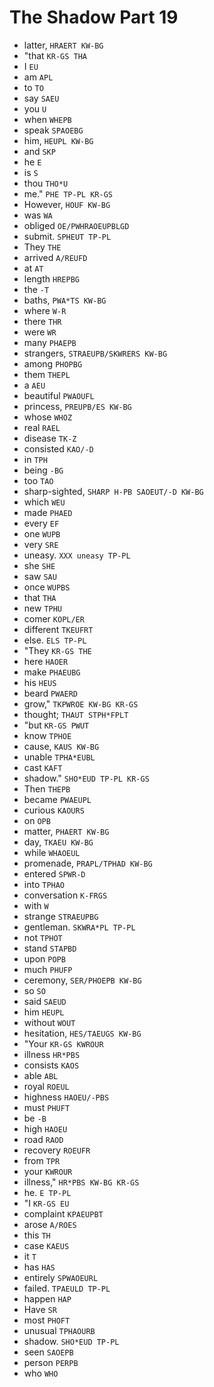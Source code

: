 # The Shadow Part 19

* latter, `HRAERT KW-BG`
* "that `KR-GS THA`
* I `EU`
* am `APL`
* to `TO`
* say `SAEU`
* you `U`
* when `WHEPB`
* speak `SPAOEBG`
* him, `HEUPL KW-BG`
* and `SKP`
* he `E`
* is `S`
* thou `THO*U`
* me." `PHE TP-PL KR-GS`
* However, `HOUF KW-BG`
* was `WA`
* obliged `OE/PWHRAOEUPBLGD`
* submit. `SPHEUT TP-PL`
* They `THE`
* arrived `A/REUFD`
* at `AT`
* length `HREPBG`
* the `-T`
* baths, `PWA*TS KW-BG`
* where `W-R`
* there `THR`
* were `WR`
* many `PHAEPB`
* strangers, `STRAEUPB/SKWRERS KW-BG`
* among `PHOPBG`
* them `THEPL`
* a `AEU`
* beautiful `PWAOUFL`
* princess, `PREUPB/ES KW-BG`
* whose `WHOZ`
* real `RAEL`
* disease `TK-Z`
* consisted `KAO/-D`
* in `TPH`
* being `-BG`
* too `TAO`
* sharp-sighted, `SHARP H-PB SAOEUT/-D KW-BG`
* which `WEU`
* made `PHAED`
* every `EF`
* one `WUPB`
* very `SRE`
* uneasy. `XXX uneasy TP-PL`
* she `SHE`
* saw `SAU`
* once `WUPBS`
* that `THA`
* new `TPHU`
* comer `KOPL/ER`
* different `TKEUFRT`
* else. `ELS TP-PL`
* "They `KR-GS THE`
* here `HAOER`
* make `PHAEUBG`
* his `HEUS`
* beard `PWAERD`
* grow," `TKPWROE KW-BG KR-GS`
* thought; `THAUT STPH*FPLT`
* "but `KR-GS PWUT`
* know `TPHOE`
* cause, `KAUS KW-BG`
* unable `TPHA*EUBL`
* cast `KAFT`
* shadow." `SHO*EUD TP-PL KR-GS`
* Then `THEPB`
* became `PWAEUPL`
* curious `KAOURS`
* on `OPB`
* matter, `PHAERT KW-BG`
* day, `TKAEU KW-BG`
* while `WHAOEUL`
* promenade, `PRAPL/TPHAD KW-BG`
* entered `SPWR-D`
* into `TPHAO`
* conversation `K-FRGS`
* with `W`
* strange `STRAEUPBG`
* gentleman. `SKWRA*PL TP-PL`
* not `TPHOT`
* stand `STAPBD`
* upon `POPB`
* much `PHUFP`
* ceremony, `SER/PHOEPB KW-BG`
* so `SO`
* said `SAEUD`
* him `HEUPL`
* without `WOUT`
* hesitation, `HES/TAEUGS KW-BG`
* "Your `KR-GS KWROUR`
* illness `HR*PBS`
* consists `KAOS`
* able `ABL`
* royal `ROEUL`
* highness `HAOEU/-PBS`
* must `PHUFT`
* be `-B`
* high `HAOEU`
* road `RAOD`
* recovery `ROEUFR`
* from `TPR`
* your `KWROUR`
* illness," `HR*PBS KW-BG KR-GS`
* he. `E TP-PL`
* "I `KR-GS EU`
* complaint `KPAEUPBT`
* arose `A/ROES`
* this `TH`
* case `KAEUS`
* it `T`
* has `HAS`
* entirely `SPWAOEURL`
* failed. `TPAEULD TP-PL`
* happen `HAP`
* Have `SR`
* most `PHOFT`
* unusual `TPHAOURB`
* shadow. `SHO*EUD TP-PL`
* seen `SAOEPB`
* person `PERPB`
* who `WHO`
